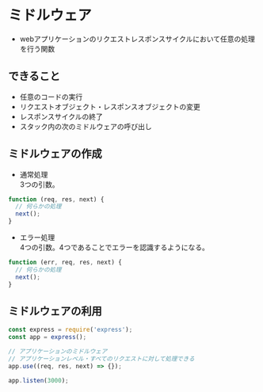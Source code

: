 # ミドルウェア
- webアプリケーションのリクエストレスポンスサイクルにおいて任意の処理を行う関数

## できること
- 任意のコードの実行
- リクエストオブジェクト・レスポンスオブジェクトの変更
- レスポンスサイクルの終了
- スタック内の次のミドルウェアの呼び出し

## ミドルウェアの作成
- 通常処理  
3つの引数。
```js
function (req, res, next) {
  // 何らかの処理
  next();
}
```
- エラー処理  
4つの引数。4つであることでエラーを認識するようになる。
```js
function (err, req, res, next) {
  // 何らかの処理
  next();
}
```

## ミドルウェアの利用
```js
const express = require('express');
const app = express();

// アプリケーションのミドルウェア
// アプリケーションレベル・すべてのリクエストに対して処理できる
app.use((req, res, next) => {});

app.listen(3000);
```